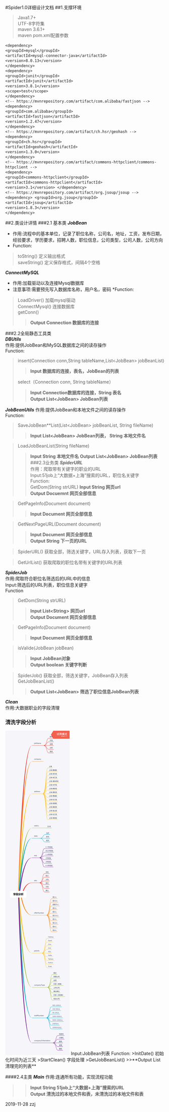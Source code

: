 #Spider1.0详细设计文档
##1.支撑环境
>Java1.7+  
>UTF-8字符集  
>maven 3.6.1+  
>maven pom.xml配置参数  
>
 	<dependency>
    <groupId>mysql</groupId>
    <artifactId>mysql-connector-java</artifactId>
    <version>8.0.13</version>
	</dependency>
    <dependency>
    <groupId>junit</groupId>
    <artifactId>junit</artifactId>
    <version>3.8.1</version>
    <scope>test</scope>
    </dependency>
    <!-- https://mvnrepository.com/artifact/com.alibaba/fastjson --> 
    <dependency> 
    <groupId>com.alibaba</groupId>
    <artifactId>fastjson</artifactId>
    <version>1.2.47</version> 
    </dependency> 
    <!-- https://mvnrepository.com/artifact/ch.hsr/geohash --> 
    <dependency> 
    <groupId>ch.hsr</groupId> 
    <artifactId>geohash</artifactId> 
    <version>1.3.0</version> 
    </dependency> 
    <!-- https://mvnrepository.com/artifact/commons-httpclient/commons-httpclient --> 
    <dependency> 
    <groupId>commons-httpclient</groupId> 
    <artifactId>commons-httpclient</artifactId> 
    <version>3.1</version> </dependency> 
    <!-- https://mvnrepository.com/artifact/org.jsoup/jsoup --> 
    <dependency> <groupId>org.jsoup</groupId> 
    <artifactId>jsoup</artifactId> 
    <version>1.8.3</version> 
    </dependency>


##2.类设计详情
###2.1 基本类
***JobBean***  
* 作用:流程中的基本单位，记录了职位名称，公司名，地址，工资，发布日期，经验要求，学历要求，招聘人数，职位信息，公司类型，公司人数，公司方向  
* Function:  
>toString()  定义输出格式  
>saveString() 定义保存格式，间隔4个空格  

***ConnectMySQL***  
* 作用:加载驱动以及连接Mysql数据库   
* 注意事项:需要预先写入数据库名称，用户名，密码
*Function:  
>LoadDriver()  加载mysql驱动  
>ConnectMysql() 连接数据库  
>getConn()   
>>**Output Connection 数据库的连接**

###2.2全局静态工具类   
***DBUtils***   
作用:提供JobBean和MySQL数据库之间的读存操作  
Function:  
>insert(Connection conn,String tableName,List<JobBean\> jobBeanList)  
>>**Input 数据库的连接，表名，JobBean的列表**  
>
>select（Connection conn, String tableName）  
>>**Input Connection数据库的连接，String 表名**  
>>**Output List<JobBean\> JobBean列表**

***JobBeanUtils***
作用:提供JobBean和本地文件之间的读存操作  
Function:  
>SaveJobBean**List(List<JobBean\> jobBeanList, String fileName)
>>**Input List<JobBean\> JobBean列表， String 本地文件名**  

>LoadJobBeanList(String fileName)  
>>**Input String 本地文件名**
>>**Output List<JobBean\> JobBean列表**  
###2.3业务类
***SpiderURL***  
作用：爬取带有关键字的职业的URL  
Input:51job上“大数据+上海”搜索的URL，职位名关键字  
Function:  
>GetDom(String strURL) 
>>**Input String 网页url**  
>>**Output Docuemnt 网页全部信息**

>GetPageInfo(Document document)
>>**Input Document 网页全部信息**  

>GetNextPageURL(Document document)
>>**Input Document 网页全部信息**  
>>**Output String 下一页的URL**

>SpiderURL()  获取全部，筛选关键字，URL存入列表，获取下一页  

>GetUrlList() 获取爬取的职位名带有关键字的URL列表

***SpiderJob***  
作用:爬取符合职位名筛选后的URL中的信息  
Input:筛选后的URL列表，职位信息关键字  
Function  
>GetDom(String strURL) 
>>**Input List<String\> 网页url**  
>>**Output Document 网页全部信息**

>GetPageInfo(Document document)
>>**Input Document 网页全部信息**

>isValide(JobBean jobBean)
>>**Input JobBean对象**  
>>**Output boolean 关键字判断**

>SpiderJob() 获取全部，筛选关键字，JobBean存入列表  
>GetJobBeanList()
>>**Output List<JobBean\> 筛选了职位信息JobBean列表**

***Clean***  
作用:大数据职业的字段清理  
### 清洗字段分析  
<img src="./Clean.png">  
Input:JobBean列表  
Function:  
>InitDate() 初始化时间为近三天   
>StartClean() 字段处理  
>GetJobBeanList()  
>>**Output List<JobBean\> 清理完的列表**

####2.4主类
***Main***
作用:连通所有功能，实现流程功能
>>**Input String 51job上“大数据+上海”搜索的URL**  
>>**Output 清洗过的本地文件和表，未清洗过的本地文件和表**

2019-11-28 zzj
